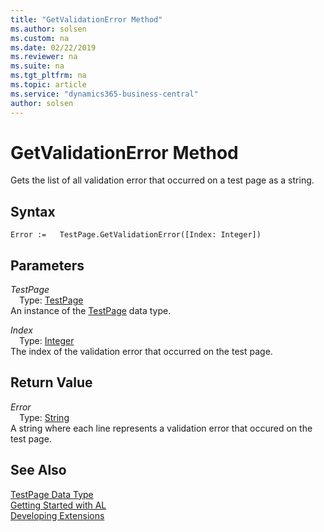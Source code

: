 ```yaml
---
title: "GetValidationError Method"
ms.author: solsen
ms.custom: na
ms.date: 02/22/2019
ms.reviewer: na
ms.suite: na
ms.tgt_pltfrm: na
ms.topic: article
ms.service: "dynamics365-business-central"
author: solsen
---
```

[//]: # (START>DO_NOT_EDIT)
[//]: # (IMPORTANT:Do not edit any of the content between here and the END>DO_NOT_EDIT.)
[//]: # (Any modifications should be made in the .xml files in the ModernDev repo.)
# GetValidationError Method
Gets the list of all validation error that occurred on a test page as a string.


## Syntax
```
Error :=   TestPage.GetValidationError([Index: Integer])
```
## Parameters
*TestPage*  
&emsp;Type: [TestPage](testpage-data-type.md)  
An instance of the [TestPage](testpage-data-type.md) data type.  

*Index*  
&emsp;Type: [Integer](../integer/integer-data-type.md)  
The index of the validation error that occurred on the test page.  


## Return Value
*Error*  
&emsp;Type: [String](../string/string-data-type.md)  
A string where each line represents a validation error that occured on the test page.  


[//]: # (IMPORTANT: END>DO_NOT_EDIT)
## See Also
[TestPage Data Type](testpage-data-type.md)  
[Getting Started with AL](../../devenv-get-started.md)  
[Developing Extensions](../../devenv-dev-overview.md)